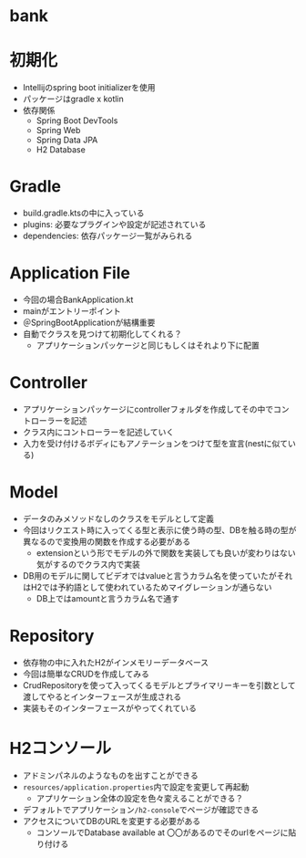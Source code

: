 # bank

# 初期化
- Intellijのspring boot initializerを使用
- パッケージはgradle x kotlin
- 依存関係
  - Spring Boot DevTools
  - Spring Web
  - Spring Data JPA
  - H2 Database

# Gradle
- build.gradle.ktsの中に入っている
- plugins: 必要なプラグインや設定が記述されている
- dependencies: 依存パッケージ一覧がみられる

# Application File
- 今回の場合BankApplication.kt
- mainがエントリーポイント
- ＠SpringBootApplicationが結構重要
- 自動でクラスを見つけて初期化してくれる？
  - アプリケーションパッケージと同じもしくはそれより下に配置

# Controller
- アプリケーションパッケージにcontrollerフォルダを作成してその中でコントローラーを記述
- クラス内にコントローラーを記述していく
- 入力を受け付けるボディにもアノテーションをつけて型を宣言(nestに似ている)

# Model
- データのみメソッドなしのクラスをモデルとして定義
- 今回はリクエスト時に入ってくる型と表示に使う時の型、DBを触る時の型が異なるので変換用の関数を作成する必要がある
  - extensionという形でモデルの外で関数を実装しても良いが変わりはない気がするのでクラス内で実装
- DB用のモデルに関してビデオではvalueと言うカラム名を使っていたがそれはH2では予約語として使われているためマイグレーションが通らない
  - DB上ではamountと言うカラム名で通す

# Repository
- 依存物の中に入れたH2がインメモリーデータベース
- 今回は簡単なCRUDを作成してみる
- CrudRepositoryを使って入ってくるモデルとプライマリーキーを引数として渡してやるとインターフェースが生成される
- 実装もそのインターフェースがやってくれている

# H2コンソール
- アドミンパネルのようなものを出すことができる
- `resources/application.properties`内で設定を変更して再起動
  - アプリケーション全体の設定を色々変えることができる？
- デフォルトでアプリケーション`/h2-console`でページが確認できる
- アクセスについてDBのURLを変更する必要がある
  - コンソールでDatabase available at 〇〇があるのでそのurlをページに貼り付ける
